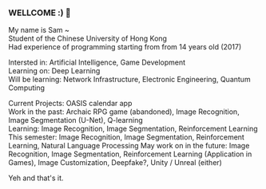 ### WELLCOME :) 👋

My name is Sam ~<br>
Student of the Chinese University of Hong Kong<br>
Had experience of programming starting from from 14 years old (2017)<br>

Intersted in: Artificial Intelligence, Game Development<br>
Learning on:  Deep Learning<br>
Will be learning: Network Infrastructure, Electronic Engineering, Quantum Computing<br>

Current Projects: OASIS calendar app<br>
Work in the past: Archaic RPG game (abandoned), Image Recognition, Image Segmentation (U-Net), Q-learning<br>
Learning:  Image Recognition, Image Segmentation, Reinforcement Learning<br>
This semester: Image Recognition, Image Segmentation, Reinforcement Learning, Natural Language Processing
May work on in the future: Image Recognition, Image Segmentation, Reinforcement Learning (Application in Games), Image Customization, Deepfake?, Unity / Unreal (either)<br>

Yeh and that's it.<br>

<!--
**ash3327/ash3327** is a ✨ _special_ ✨ repository because its `README.md` (this file) appears on your GitHub profile.

Here are some ideas to get you started:

- 🔭 I’m currently working on ...
- 🌱 I’m currently learning ...
- 👯 I’m looking to collaborate on ...
- 🤔 I’m looking for help with ...
- 💬 Ask me about ...
- 📫 How to reach me: ...
- 😄 Pronouns: ...
- ⚡ Fun fact: ...
-->
